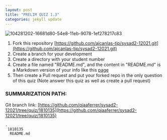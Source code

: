 ```yaml
---
layout: post
title: "PRELIM QUIZ 1.3"
categories: jekyll update
---
```


![104281202-16681d80-54e8-11eb-9078-1ef278217c83](https://user-images.githubusercontent.com/75325962/104575255-ea889b80-5691-11eb-9cff-aff07244d103.png)

1. Fork this repository [https://github.com/ajcanlas-tip/sysad2-12021.git](https://github.com/ajcanlas-tip/sysad2-12021.git)
2. Create a branch for your development
3. Create a directory with your student number
4. Create a file named "README.md", and the content in "README.md" is a Markdown version of your info like this [page](https://tip.instructure.com/courses/14417/pages/about-your-instructor)
5. Then create a Pull request and put your forked repo in the only question of this quiz (Note answer this quiz as well as create a pull request) 

### SUMMARIZATION PATH:

Git branch link: [https://github.com/qjaaferrer/sysad2-12021/tree/quiz/1810135](https://github.com/qjaaferrer/sysad2-12021/tree/quiz/1810135)

```
.
 1810135
  README.md
```
